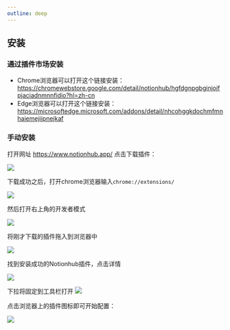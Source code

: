```yaml
---
outline: deep
---
```




## 安装

### 通过插件市场安装

* Chrome浏览器可以打开这个链接安装：https://chromewebstore.google.com/detail/notionhub/hgfdgnpgbginjojfpjaciadnmnnfidio?hl=zh-cn
* Edge浏览器可以打开这个链接安装：https://microsoftedge.microsoft.com/addons/detail/nhcohggkdochmfmnhaiemejiipnejkaf

### 手动安装


打开网址 https://www.notionhub.app/ 点击下载插件：

![](https://images.malinkang.com/2025/05/0d304e0d6dd7c5c726431f88dcbaaad2.png)

下载成功之后，打开chrome浏览器输入`chrome://extensions/` 

![](https://images.malinkang.com/2025/05/06306ca2c6cde869aad1cf8518f3fa0f.png)

然后打开右上角的开发者模式

![](https://images.malinkang.com/2025/05/34a897ca7322291f19aa54e4d39a23c0.png)

将刚才下载的插件拖入到浏览器中

![](https://images.malinkang.com/2025/05/0acc4ed4876af09209c475d1140fe21b.png)

找到安装成功的Notionhub插件，点击详情

![](https://images.malinkang.com/2025/05/c8e6f1e1b333011639b0ba87af0d33c3.png)

下拉将固定到工具栏打开
![](https://images.malinkang.com/2025/05/9df25756fe7a1cdd5bf5312f40078554.png)

点击浏览器上的插件图标即可开始配置：

![](https://images.malinkang.com/2025/05/80f55213cb6c13455b15c79e930cf1e0.png)